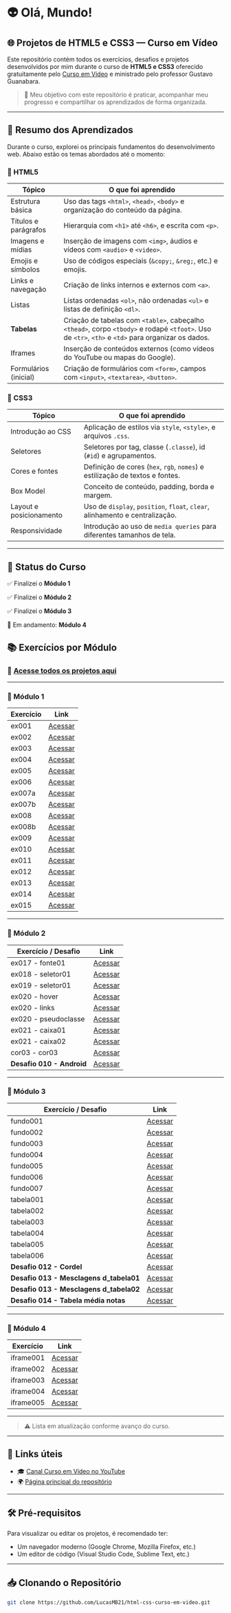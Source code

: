 # 👽 Olá, Mundo!

## 🌐 Projetos de HTML5 e CSS3 — Curso em Vídeo

Este repositório contém todos os exercícios, desafios e projetos desenvolvidos por mim durante o curso de **HTML5 e CSS3** oferecido gratuitamente pelo [Curso em Vídeo](https://www.youtube.com/CursoemVideo) e ministrado pelo professor Gustavo Guanabara.

> 🎯 Meu objetivo com este repositório é praticar, acompanhar meu progresso e compartilhar os aprendizados de forma organizada.

---

## 🧠 Resumo dos Aprendizados

Durante o curso, explorei os principais fundamentos do desenvolvimento web. Abaixo estão os temas abordados até o momento:

### 📄 HTML5

| Tópico                | O que foi aprendido                                                                 |
|------------------------|-------------------------------------------------------------------------------------|
| Estrutura básica       | Uso das tags `<html>`, `<head>`, `<body>` e organização do conteúdo da página.     |
| Títulos e parágrafos   | Hierarquia com `<h1>` até `<h6>`, e escrita com `<p>`.                             |
| Imagens e mídias       | Inserção de imagens com `<img>`, áudios e vídeos com `<audio>` e `<video>`.       |
| Emojis e símbolos      | Uso de códigos especiais (`&copy;`, `&reg;`, etc.) e emojis.                      |
| Links e navegação      | Criação de links internos e externos com `<a>`.                                   |
| Listas                 | Listas ordenadas `<ol>`, não ordenadas `<ul>` e listas de definição `<dl>`.       |
| **Tabelas**            | Criação de tabelas com `<table>`, cabeçalho `<thead>`, corpo `<tbody>` e rodapé `<tfoot>`. Uso de `<tr>`, `<th>` e `<td>` para organizar os dados. |
| Iframes                | Inserção de conteúdos externos (como vídeos do YouTube ou mapas do Google).       |
| Formulários (inicial)  | Criação de formulários com `<form>`, campos com `<input>`, `<textarea>`, `<button>`. |

### 🎨 CSS3

| Tópico              | O que foi aprendido                                                              |
|---------------------|----------------------------------------------------------------------------------|
| Introdução ao CSS   | Aplicação de estilos via `style`, `<style>`, e arquivos `.css`.                 |
| Seletores           | Seletores por tag, classe (`.classe`), id (`#id`) e agrupamentos.               |
| Cores e fontes      | Definição de cores (`hex`, `rgb`, `nomes`) e estilização de textos e fontes.    |
| Box Model           | Conceito de conteúdo, padding, borda e margem.                                  |
| Layout e posicionamento | Uso de `display`, `position`, `float`, `clear`, alinhamento e centralização.  |
| Responsividade      | Introdução ao uso de `media queries` para diferentes tamanhos de tela.          |

---

## 🚀 Status do Curso

✅ Finalizei o **Módulo 1** 

✅ Finalizei o **Módulo 2**  

✅ Finalizei o **Módulo 3** 

🔄 Em andamento: **Módulo 4**

## 📚 Exercícios por Módulo

### 📁 [Acesse todos os projetos aqui](https://lucasmb21.github.io/html-css-curso-em-video/)

---

### 🔹 Módulo 1

| Exercício | Link |
|----------|------|
| ex001 | [Acessar](https://lucasmb21.github.io/html-css-curso-em-video/modulo-01/exercicios/ex001/) |
| ex002 | [Acessar](https://lucasmb21.github.io/html-css-curso-em-video/modulo-01/exercicios/ex002/) |
| ex003 | [Acessar](https://lucasmb21.github.io/html-css-curso-em-video/modulo-01/exercicios/ex003/) |
| ex004 | [Acessar](https://lucasmb21.github.io/html-css-curso-em-video/modulo-01/exercicios/ex004/) |
| ex005 | [Acessar](https://lucasmb21.github.io/html-css-curso-em-video/modulo-01/exercicios/ex005/) |
| ex006 | [Acessar](https://lucasmb21.github.io/html-css-curso-em-video/modulo-01/exercicios/ex006/) |
| ex007a | [Acessar](https://lucasmb21.github.io/html-css-curso-em-video/modulo-01/exercicios/ex007/html4) |
| ex007b | [Acessar](https://lucasmb21.github.io/html-css-curso-em-video/modulo-01/exercicios/ex007/html5) |
| ex008 | [Acessar](https://lucasmb21.github.io/html-css-curso-em-video/modulo-01/exercicios/ex008/) |
| ex008b | [Acessar](https://lucasmb21.github.io/html-css-curso-em-video/modulo-01/exercicios/ex008b/) |
| ex009 | [Acessar](https://lucasmb21.github.io/html-css-curso-em-video/modulo-01/exercicios/ex009/) |
| ex010 | [Acessar](https://lucasmb21.github.io/html-css-curso-em-video/modulo-01/exercicios/ex010/) |
| ex011 | [Acessar](https://lucasmb21.github.io/html-css-curso-em-video/modulo-01/exercicios/ex011/) |
| ex012 | [Acessar](https://lucasmb21.github.io/html-css-curso-em-video/modulo-01/exercicios/ex012/) |
| ex013 | [Acessar](https://lucasmb21.github.io/html-css-curso-em-video/modulo-01/exercicios/ex013/) |
| ex014 | [Acessar](https://lucasmb21.github.io/html-css-curso-em-video/modulo-01/exercicios/ex014/) |
| ex015 | [Acessar](https://lucasmb21.github.io/html-css-curso-em-video/modulo-01/exercicios/ex015/) |

---

### 🔹 Módulo 2

| Exercício / Desafio | Link |
|---------------------|------|
| ex017 - fonte01 | [Acessar](https://lucasmb21.github.io/html-css-curso-em-video/modulo-02/exercicios/ex017/fonte01) |
| ex018 - seletor01 | [Acessar](https://lucasmb21.github.io/html-css-curso-em-video/modulo-02/exercicios/ex018/seletor01) |
| ex019 - seletor01 | [Acessar](https://lucasmb21.github.io/html-css-curso-em-video/modulo-02/exercicios/ex019/seletor01) |
| ex020 - hover | [Acessar](https://lucasmb21.github.io/html-css-curso-em-video/modulo-02/exercicios/ex020/hover) |
| ex020 - links | [Acessar](https://lucasmb21.github.io/html-css-curso-em-video/modulo-02/exercicios/ex020/links) |
| ex020 - pseudoclasse | [Acessar](https://lucasmb21.github.io/html-css-curso-em-video/modulo-02/exercicios/ex020/pseudoclasse) |
| ex021 - caixa01 | [Acessar](https://lucasmb21.github.io/html-css-curso-em-video/modulo-02/exercicios/ex021/caixa01) |
| ex021 - caixa02 | [Acessar](https://lucasmb21.github.io/html-css-curso-em-video/modulo-02/exercicios/ex021/caixa02) |
| cor03 - cor03 | [Acessar](https://lucasmb21.github.io/html-css-curso-em-video/modulo-02/exercicios/cor03/cor03) |
| **Desafio 010 - Android** | [Acessar](https://lucasmb21.github.io/html-css-curso-em-video/modulo-02/desafios/de10/android) |

---

### 🔹 Módulo 3

| Exercício / Desafio | Link |
|---------------------|------|
| fundo001 | [Acessar](https://lucasmb21.github.io/html-css-curso-em-video/modulo-03/exercicios/ex022/fundo001) |
| fundo002 | [Acessar](https://lucasmb21.github.io/html-css-curso-em-video/modulo-03/exercicios/ex022/fundo002) |
| fundo003 | [Acessar](https://lucasmb21.github.io/html-css-curso-em-video/modulo-03/exercicios/ex022/fundo003) |
| fundo004 | [Acessar](https://lucasmb21.github.io/html-css-curso-em-video/modulo-03/exercicios/ex022/fundo004) |
| fundo005 | [Acessar](https://lucasmb21.github.io/html-css-curso-em-video/modulo-03/exercicios/ex022/fundo005) |
| fundo006 | [Acessar](https://lucasmb21.github.io/html-css-curso-em-video/modulo-03/exercicios/ex022/fundo006) |
| fundo007 | [Acessar](https://lucasmb21.github.io/html-css-curso-em-video/modulo-03/exercicios/ex022/fundo007) |
| tabela001 | [Acessar](https://lucasmb21.github.io/html-css-curso-em-video/modulo-03/exercicios/ex023/tabela001) |
| tabela002 | [Acessar](https://lucasmb21.github.io/html-css-curso-em-video/modulo-03/exercicios/ex023/tabela002) |
| tabela003 | [Acessar](https://lucasmb21.github.io/html-css-curso-em-video/modulo-03/exercicios/ex023/tabela003) |
| tabela004 | [Acessar](https://lucasmb21.github.io/html-css-curso-em-video/modulo-03/exercicios/ex023/tabela004) |
| tabela005 | [Acessar](https://lucasmb21.github.io/html-css-curso-em-video/modulo-03/exercicios/ex023/tabela005) |
| tabela006 | [Acessar](https://lucasmb21.github.io/html-css-curso-em-video/modulo-03/exercicios/ex023/tabela006) |
| **Desafio 012 - Cordel** | [Acessar](https://lucasmb21.github.io/html-css-curso-em-video/modulo-03/desafios/d012/) |
| **Desafio 013 - Mesclagens d_tabela01** | [Acessar](https://lucasmb21.github.io/html-css-curso-em-video/modulo-03/desafios/d013/d_tabela01) |
| **Desafio 013 - Mesclagens d_tabela02** | [Acessar](https://lucasmb21.github.io/html-css-curso-em-video/modulo-03/desafios/d013/d_tabela02) |
| **Desafio 014 - Tabela média notas** | [Acessar](https://lucasmb21.github.io/html-css-curso-em-video/modulo-03/desafios/d014/t_desafio014) |

---

### 🔹 Módulo 4

| Exercício | Link |
|----------|------|
| iframe001 | [Acessar](https://lucasmb21.github.io/html-css-curso-em-video/modulo-04/exercicios/ex024/iframe001) |
| iframe002 | [Acessar](https://lucasmb21.github.io/html-css-curso-em-video/modulo-04/exercicios/ex024/iframe002) |
| iframe003 | [Acessar](https://lucasmb21.github.io/html-css-curso-em-video/modulo-04/exercicios/ex024/iframe003) |
| iframe004 | [Acessar](https://lucasmb21.github.io/html-css-curso-em-video/modulo-04/exercicios/ex024/iframe004) |
| iframe005 | [Acessar](https://lucasmb21.github.io/html-css-curso-em-video/modulo-04/exercicios/ex024/iframe005) |

---

> ⚠️ Lista em atualização conforme avanço do curso.

---
## 🔗 Links úteis

- 🎓 [Canal Curso em Vídeo no YouTube](https://www.youtube.com/@CursoemVideo)
- 🌍 [Página principal do repositório](https://lucasmb21.github.io/html-css-curso-em-video/)

---

## 🛠️ Pré-requisitos

Para visualizar ou editar os projetos, é recomendado ter:

- Um navegador moderno (Google Chrome, Mozilla Firefox, etc.)
- Um editor de código (Visual Studio Code, Sublime Text, etc.)

---

## 📥 Clonando o Repositório

```bash
git clone https://github.com/LucasMB21/html-css-curso-em-video.git
